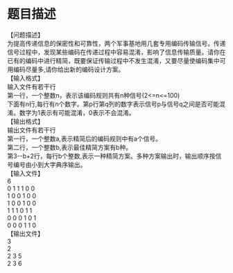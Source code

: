 # 题目描述


<div>
【问题描述】
</div>
<div>
为提高传递信息的保密性和可靠性，两个军事基地用几套专用编码传输信号。传递信号过程中，发现某些编码在传递过程中容易混淆，影响了信息传输质量。请你在已有的编码中进行精简，既要保证传输过程中不发生混淆，又要尽量使编码集中可用编码尽量多,请你给出新的编码设计方案。
</div>
<div>
【输入格式】
</div>
<div>
输入文件有若干行<br/>
第一行，一个整数n，表示该编码规则共有n种信号(2&lt;=n&lt;=100)<br/>
下面有n行,每行有n个数字。第p行第q列的数字表示信号p与信号q之间是否可能混淆。数字为1表示有可能混淆，0表示不会混淆。
</div>
<div>
【输出格式】
</div>
<div>
输出文件有若干行<br/>
第一行，一个整数a,表示精简后的编码规则中有a个信号。<br/>
第二行，一个整数b,表示最佳精简方案有b种。<br/>
第3--b+2行，每行b个整数,表示一种精简方案。多种方案输出时，输出顺序按信号编号由小到大字典序输出。
</div>
<div>
【输入文件】
</div>
<div>
6 <br/>
0 1 1 1 0 0 <br/>
1 0 0 1 0 0 <br/>
1 0 0 1 0 0 <br/>
1 1 1 0 1 1 <br/>
0 0 0 1 0 1 <br/>
0 0 0 1 1 0 <br/>
【输出文件】
</div>
<div>
3 <br/>
2<br/>
2 3 5 <br/>
2 3 6
</div>
